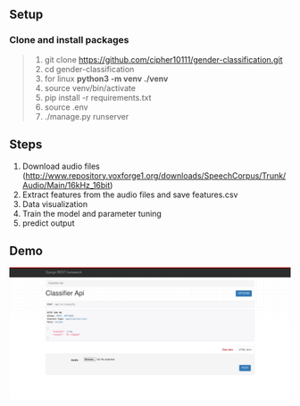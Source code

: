 ## Setup

### Clone and install packages
> 1. git clone https://github.com/cipher10111/gender-classification.git
> 2. cd gender-classification
> 3. for linux **python3 -m venv ./venv**
> 4. source venv/bin/activate
> 5. pip install -r requirements.txt 
> 6. source .env 
> 7. ./manage.py runserver

## Steps
1. Download audio files (http://www.repository.voxforge1.org/downloads/SpeechCorpus/Trunk/Audio/Main/16kHz_16bit)
2. Extract features from the audio files and save features.csv
3. Data visualization
4. Train the model and parameter tuning
5. predict output

## Demo

<a href="https://drive.google.com/file/d/1gERWpauTWfyYm9VEl3OqoNNN6u1ZtCfd/view?usp=sharing">
  <p align="center">
    <img src="images/demo.png">
  </p>
</a>